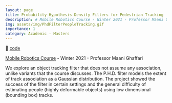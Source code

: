 ```yaml
---
layout: page
title: Probability-Hypothesis-Density Filters for Pedestrian Tracking 
description: # Mobile Robotics Course - Winter 2021 - Professor Maani Ghaffari 
img: assets/img/PhdFilterPeopleTracking.gif
importance: 1
category: Academic - Masters
---
```


:floppy_disk: [code](https://github.com/MobileRoboticistsW21/PHD-object-tracking)

[Mobile Robotics Course](https://github.com/UMich-CURLY-teaching/UMich-ROB-530-public) - Winter 2021 - Professor Maani Ghaffari

We explore an object tracking filter that does not assume any association, unlike variants that the course discusses. The P.H.D. filter models the extent of track association as a Gaussian distribution. The project showed the success of the filter in certain settings and the general difficulty of estimating people (highly deformable objects) using low dimensional (bounding box) tracks.
